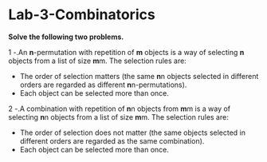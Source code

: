 # Lab-3-Combinatorics

**Solve the following two problems.**

1 -.An **n**-permutation with repetition of **m** objects is a way of selecting **n** objects from a list of size **m**m. The selection rules are:

* The order of selection matters (the same **n**n objects selected in different orders are regarded as different **n**n-permutations).
* Each object can be selected more than once.


2 -.A combination with repetition of **n**n objects from **m**m is a way of selecting **n**n objects from a list of size **m**m. The selection rules are:

* The order of selection does not matter (the same objects selected in different orders are regarded as the same combination).
* Each object can be selected more than once.
